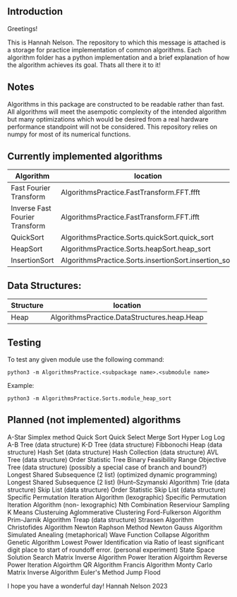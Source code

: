 ## Introduction
Greetings!

This is Hannah Nelson. The repository to which this message is attached is a storage for practice implementation of common algorithms. Each algorithm folder has a python implementation and a brief explanation of how the algorithm achieves its goal. Thats all there it to it!

## Notes
Algorithms in this package are constructed to be readable rather than fast. All algorithms will meet the asempotic complexity of the intended algorithm but many optimizations which would be desired from a real hardware performance standpoint will not be considered. 
This repository relies on numpy for most of its numerical functions.

## Currently implemented algorithms
| Algorithm | location |
|----|----|
| Fast Fourier Transform | AlgorithmsPractice.FastTransform.FFT.ffft |
| Inverse Fast Fourier Transform | AlgorithmsPractice.FastTransform.FFT.ifft |
| QuickSort | AlgorithmsPractice.Sorts.quickSort.quick_sort | 
| HeapSort | AlgorithmsPractice.Sorts.heapSort.heap_sort |
| InsertionSort | AlgorithmsPractice.Sorts.insertionSort.insertion_sort |

## Data Structures:
| Structure | location |
|----|----|
| Heap | AlgorithmsPractice.DataStructures.heap.Heap |

## Testing
To test any given module use the following command:
```
python3 -m AlgorithmsPractice.<subpackage name>.<submodule name>
```
Example:
```
python3 -m AlgorithmsPractice.Sorts.module_heap_sort
```


## Planned (not implemented) algorithms
A-Star
Simplex method
Quick Sort
Quick Select
Merge Sort
Hyper Log Log
A-B Tree (data structure)
K-D Tree (data structure)
Fibbonochi Heap (data structure)
Hash Set (data structure)
Hash Collection (data structure)
AVL Tree (data structure)
Order Statistic Tree
Binary Feasibility Range Objective Tree (data structure) (possibly a special case of branch and bound?)
Longest Shared Subsequence (2 list) (optimized dynamic programming)
Longest Shared Subsequence (2 list) (Hunt–Szymanski Algorithm)
Trie (data structure)
Skip List (data structure)
Order Statistic Skip List (data structure)
Specific Permutation Iteration Algorithm (lexographic)
Specific Permutation Iteration Algorithm (non- lexographic)
Nth Combination
Reserviour Sampling
K Means Clusteruing
Aglommerative Clustering
Ford-Fulkerson Algorithm
Prim-Jarnik Algorithm
Treap (data structure)
Strassen Algorithm
Christofides Algorithm
Newton Raphson Method
Newton Gauss Algorithm
Simulated Anealing (metaphorical)
Wave Function Collapse Algorithm
Genetic Algorithm
Lowest Power Identification via Ratio of least significant digit place to start of roundoff error. (personal experiment)
State Space Solution Search
Matrix Inverse Algorithm
Power Iteration Algoirthm
Reverse Power Iteration Algoirthm
QR Algorithm
Francis Algorithm
Monty Carlo Matrix Inverse Algorithm
Euler's Method
Jump Flood

I hope you have a wonderful day!
Hannah Nelson 2023



